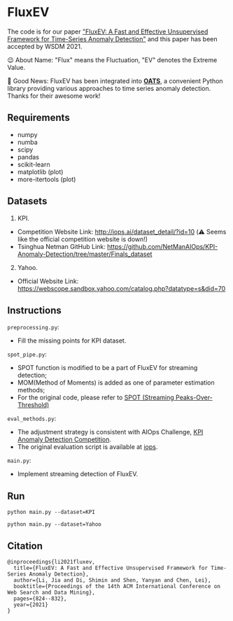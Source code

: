# FluxEV
The code is for our paper ["FluxEV: A Fast and Effective Unsupervised Framework for Time-Series Anomaly Detection"](https://dl.acm.org/doi/10.1145/3437963.3441823) 
and this paper has been accepted by WSDM 2021.

😉 About Name: "Flux" means the Fluctuation, "EV" denotes the Extreme Value.     

💫 Good News: FluxEV has been integrated into [**OATS**](https://github.com/georgian-io/pyoats), a convenient Python library providing various approaches to time series anomaly detection. Thanks for their awesome work!

## Requirements
* numpy
* numba
* scipy
* pandas
* scikit-learn
* matplotlib (plot)
* more-itertools (plot)

## Datasets
1. KPI.        
* Competition Website Link: <http://iops.ai/dataset_detail/?id=10> (⚠️ Seems like the official competition website is down!)        
* Tsinghua Netman GitHub Link: <https://github.com/NetManAIOps/KPI-Anomaly-Detection/tree/master/Finals_dataset>

2. Yahoo.
*  Official Website Link: <https://webscope.sandbox.yahoo.com/catalog.php?datatype=s&did=70>

## Instructions
`preprocessing.py`: 
* Fill the missing points for KPI dataset.

`spot_pipe.py`: 
* SPOT function is modified to be a part of FluxEV for streaming detection;
* MOM(Method of Moments) is added as one of parameter estimation methods;
* For the original code, please refer to [SPOT (Streaming Peaks-Over-Threshold)](https://github.com/Amossys-team/SPOT)

`eval_methods.py`: 
* The adjustment strategy is consistent with AIOps Challenge, [KPI Anomaly Detection Competition](http://iops.ai/competition_detail/?competition_id=5&flag=1).
* The original evaluation script is available at [iops](https://github.com/iopsai/iops/blob/master/evaluation/evaluation.py).

`main.py`: 
* Implement streaming detection of FluxEV.

## Run
```
python main.py --dataset=KPI
```

```
python main.py --dataset=Yahoo
```

## Citation
```
@inproceedings{li2021fluxev,
  title={FluxEV: A Fast and Effective Unsupervised Framework for Time-Series Anomaly Detection},
  author={Li, Jia and Di, Shimin and Shen, Yanyan and Chen, Lei},
  booktitle={Proceedings of the 14th ACM International Conference on Web Search and Data Mining},
  pages={824--832},
  year={2021}
}
```

